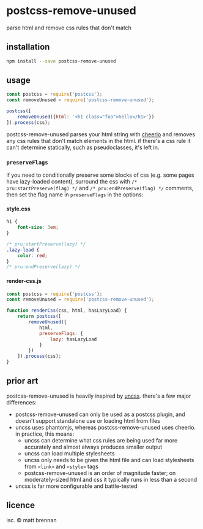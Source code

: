 # postcss-remove-unused

parse html and remove css rules that don't match

## installation

```sh
npm install --save postcss-remove-unused
```

## usage

```js
const postcss = require('postcss');
const removeUnused = require('postcss-remove-unused');

postcss([
	removeUnused({html: '<h1 class="foo">hello</h1>'})
]).process(css);
```

postcss-remove-unused parses your html string with [cheerio](https://github.com/cheeriojs/cheerio) and removes any css rules that don't match elements in the html. if there's a css rule it can't determine statically, such as pseudoclasses, it's left in.

### `preserveFlags`

if you need to conditionally preserve some blocks of css (e.g. some pages have lazy-loaded content), surround the css with `/* pru:startPreserve(flag) */` and `/* pru:endPreserve(flag) */` comments, then set the flag name in `preserveFlags` in the options:

#### style.css
```css
h1 {
	font-size: 3em;
}

/* pru:startPreserve(lazy) */
.lazy-load {
	color: red;
}
/* pru:endPreserve(lazy) */
```

#### render-css.js
```js
const postcss = require('postcss');
const removeUnused = require('postcss-remove-unused');

function renderCss(css, html, hasLazyLoad) {
	return postcss([
		removeUnused({
			html,
			preserveFlags: {
				lazy: hasLazyLoad
			}
		})
	]).process(css);
}
```

## prior art

postcss-remove-unused is heavily inspired by [uncss](https://github.com/giakki/uncss). there's a few major differences:

- postcss-remove-unused can only be used as a postcss plugin, and doesn't support standalone use or loading html from files
- uncss uses phantomjs, whereas postcss-remove-unused uses cheerio. in practice, this means:
	- uncss can determine what css rules are being used far more accurately and almost always produces smaller output
	- uncss can load multiple stylesheets
	- uncss only needs to be given the html file and can load stylesheets from `<link>` and `<style>` tags
	- postcss-remove-unused is an order of magnitude faster; on moderately-sized html and css it typically runs in less than a second
- uncss is far more configurable and battle-tested

## licence

isc. &copy; matt brennan
